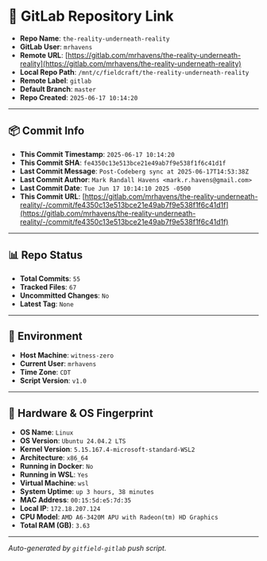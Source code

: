 # 🔗 GitLab Repository Link

- **Repo Name**: `the-reality-underneath-reality`
- **GitLab User**: `mrhavens`
- **Remote URL**: [https://gitlab.com/mrhavens/the-reality-underneath-reality](https://gitlab.com/mrhavens/the-reality-underneath-reality)
- **Local Repo Path**: `/mnt/c/fieldcraft/the-reality-underneath-reality`
- **Remote Label**: `gitlab`
- **Default Branch**: `master`
- **Repo Created**: `2025-06-17 10:14:20`

---

## 📦 Commit Info

- **This Commit Timestamp**: `2025-06-17 10:14:20`
- **This Commit SHA**: `fe4350c13e513bce21e49ab7f9e538f1f6c41d1f`
- **Last Commit Message**: `Post-Codeberg sync at 2025-06-17T14:53:38Z`
- **Last Commit Author**: `Mark Randall Havens <mark.r.havens@gmail.com>`
- **Last Commit Date**: `Tue Jun 17 10:14:10 2025 -0500`
- **This Commit URL**: [https://gitlab.com/mrhavens/the-reality-underneath-reality/-/commit/fe4350c13e513bce21e49ab7f9e538f1f6c41d1f](https://gitlab.com/mrhavens/the-reality-underneath-reality/-/commit/fe4350c13e513bce21e49ab7f9e538f1f6c41d1f)

---

## 📊 Repo Status

- **Total Commits**: `55`
- **Tracked Files**: `67`
- **Uncommitted Changes**: `No`
- **Latest Tag**: `None`

---

## 🧽 Environment

- **Host Machine**: `witness-zero`
- **Current User**: `mrhavens`
- **Time Zone**: `CDT`
- **Script Version**: `v1.0`

---

## 🧬 Hardware & OS Fingerprint

- **OS Name**: `Linux`
- **OS Version**: `Ubuntu 24.04.2 LTS`
- **Kernel Version**: `5.15.167.4-microsoft-standard-WSL2`
- **Architecture**: `x86_64`
- **Running in Docker**: `No`
- **Running in WSL**: `Yes`
- **Virtual Machine**: `wsl`
- **System Uptime**: `up 3 hours, 38 minutes`
- **MAC Address**: `00:15:5d:e5:7d:35`
- **Local IP**: `172.18.207.124`
- **CPU Model**: `AMD A6-3420M APU with Radeon(tm) HD Graphics`
- **Total RAM (GB)**: `3.63`

---

_Auto-generated by `gitfield-gitlab` push script._
